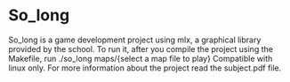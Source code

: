 # So_long

So_long is a game development project using mlx, a graphical library provided by the school.
To run it, after you compile the project using the Makefile, run ./so_long maps/{select a map file to play}
Compatible with linux only.
For more information about the project read the subject.pdf file.
